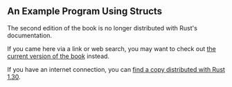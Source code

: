 ## An Example Program Using Structs

The second edition of the book is no longer distributed with Rust's documentation.

If you came here via a link or web search, you may want to check out [the current
version of the book](/src/ch05-02-example-structs.md) instead.

If you have an internet connection, you can [find a copy distributed with
Rust
1.30](https://doc.rust-lang.org/1.30.0/book/second-edition/ch05-02-example-structs.html).